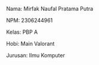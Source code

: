 Nama: Mirfak Naufal Pratama Putra

NPM: 2306244961

Kelas: PBP A

Hobi: Main Valorant

Jurusan: Ilmu Komputer